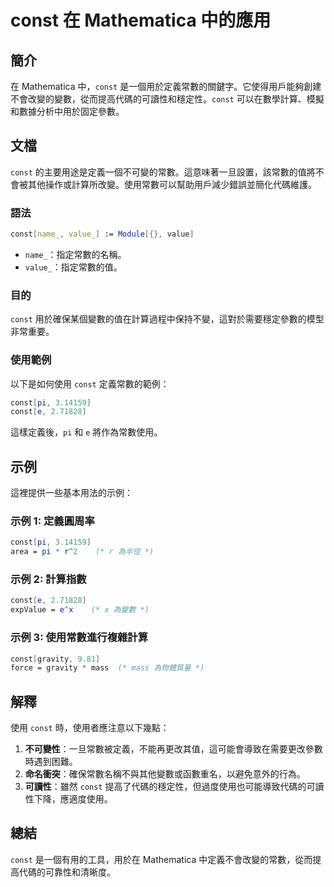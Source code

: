<!--
Meta Description: # const 在 Mathematica 中的應用 ## 簡介 在 Mathematica 中，`const` 是一個用於定義常數的關鍵字。它使得用戶能夠創建不會改變的變數，從而提高代碼的可讀性和穩定性。`const` 可以在數學計算、模擬和數據分析中用於固定參數。 ## 文檔 `const` 的...
Meta Keywords: const, mathematica, name_, value_, 14159
-->

# const 在 Mathematica 中的應用

## 簡介
在 Mathematica 中，`const` 是一個用於定義常數的關鍵字。它使得用戶能夠創建不會改變的變數，從而提高代碼的可讀性和穩定性。`const` 可以在數學計算、模擬和數據分析中用於固定參數。

## 文檔
`const` 的主要用途是定義一個不可變的常數。這意味著一旦設置，該常數的值將不會被其他操作或計算所改變。使用常數可以幫助用戶減少錯誤並簡化代碼維護。

### 語法
```mathematica
const[name_, value_] := Module[{}, value]
```
- `name_`：指定常數的名稱。
- `value_`：指定常數的值。

### 目的
`const` 用於確保某個變數的值在計算過程中保持不變，這對於需要穩定參數的模型非常重要。

### 使用範例
以下是如何使用 `const` 定義常數的範例：

```mathematica
const[pi, 3.14159]
const[e, 2.71828]
```

這樣定義後，`pi` 和 `e` 將作為常數使用。

## 示例
這裡提供一些基本用法的示例：

### 示例 1: 定義圓周率
```mathematica
const[pi, 3.14159]
area = pi * r^2    (* r 為半徑 *)
```

### 示例 2: 計算指數
```mathematica
const[e, 2.71828]
expValue = e^x    (* x 為變數 *)
```

### 示例 3: 使用常數進行複雜計算
```mathematica
const[gravity, 9.81]
force = gravity * mass  (* mass 為物體質量 *)
```

## 解釋
使用 `const` 時，使用者應注意以下幾點：

1. **不可變性**：一旦常數被定義，不能再更改其值，這可能會導致在需要更改參數時遇到困難。
2. **命名衝突**：確保常數名稱不與其他變數或函數重名，以避免意外的行為。
3. **可讀性**：雖然 `const` 提高了代碼的穩定性，但過度使用也可能導致代碼的可讀性下降，應適度使用。

## 總結
`const` 是一個有用的工具，用於在 Mathematica 中定義不會改變的常數，從而提高代碼的可靠性和清晰度。